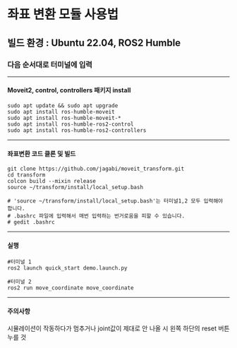 # 좌표 변환 모듈 사용법
## 빌드 환경 : Ubuntu 22.04, ROS2 Humble
### 다음 순서대로 터미널에 입력
---

#### Moveit2, control, controllers 패키지 install 
    sudo apt update && sudo apt upgrade
    sudo apt install ros-humble-moveit
    sudo apt install ros-humble-moveit-*
    sudo apt install ros-humble-ros2-control
    sudo apt install ros-humble-ros2-controllers
    
---

#### 좌표변환 코드 클론 및 빌드
    git clone https://github.com/jagabi/moveit_transform.git
    cd transform
    colcon build --mixin release
    source ~/transform/install/local_setup.bash
    
    # 'source ~/transform/install/local_setup.bash'는 터미널1,2 모두 입력해야 합니다.
    # .bashrc 파일에 입력해서 매번 입력하는 번거로움을 피할 수 있습니다. 
    # gedit .bashrc
    
---

 #### 실행
    #터미널 1
    ros2 launch quick_start demo.launch.py
    
    #터미널 2
    ros2 run move_coordinate move_coordinate
    
---

#### 주의사항
시뮬레이션이 작동하다가 멈추거나 joint값이 제대로 안 나올 시 왼쪽 하단의 reset 버튼 누를 것
    
